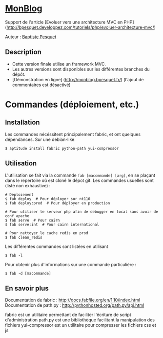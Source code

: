 # [MonBlog](http://github.com/bpesquet/MonBlog)

Support de l'article [Evoluer vers une architecture MVC en PHP] (http://bpesquet.developpez.com/tutoriels/php/evoluer-architecture-mvc/)

Auteur : [Baptiste Pesquet](https://github.com/bpesquet)


## Description

* Cette version finale utilise un framework MVC.
* Les autres versions sont disponibles sur les différentes branches du dépôt.
* [Démonstration en ligne] (http://monblog.bpesquet.fr/) (l'ajout de commentaires est désactivé)



Commandes (déploiement, etc.)
=============================

Installation
------------

Les commandes nécéssitent principalement fabric, et ont quelques dépendances.
Sur une debian-like:

    $ aptitude install fabric python-path yui-compressor

Utilisation
-----------

L'utilisation se fait via la commande `fab [macommande] [arg]`, en se plaçant dans le repertoire où est cloné le dépot git.
Les commandes usuelles sont (liste non exhaustive) :

    # Déploiement
    $ fab deploy  # Pour déployer sur nt110
    $ fab deploy:prod  # Pour déployer en production

    # Pour utiliser le serveur php afin de debugger en local sans avoir de conf apache
    $ fab serve  # Pour cairn
    $ fab serve:int  # Pour cairn international

    # Pour nettoyer le cache redis en prod
    $ fab clean_redis

Les différentes commandes sont listées en utilisant

    $ fab -l

Pour obtenir plus d'informations sur une commande particulière :

    $ fab -d [macommande]


En savoir plus
--------------

Documentation de fabric : http://docs.fabfile.org/en/1.10/index.html
Documentation de path.py : http://pythonhosted.org/path.py/api.html

fabric est un utilitaire permettant de faciliter l'écriture de script d'administration
path.py est une bibliothèque facilitant la manipulation des fichiers
yui-compressor est un utilitaire pour compresser les fichiers css et js
